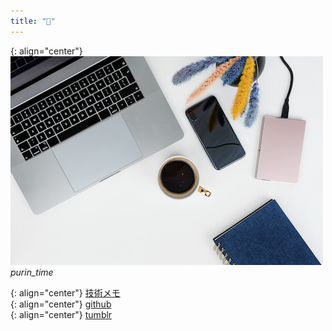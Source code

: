 ```yaml
---
title: "🤍"
---
```


{: align="center"}
![purin_time](./image/AdobeStock_245842470.jpeg)   
*purin_time*

{: align="center"}
[技術メモ](URL "https://www.caramelcustard.net/")   
{: align="center"}
[github](URL "https://github.com/purin-time")   
{: align="center"}
[tumblr](URL "https://lovelyuniquecollector.tumblr.com/")
